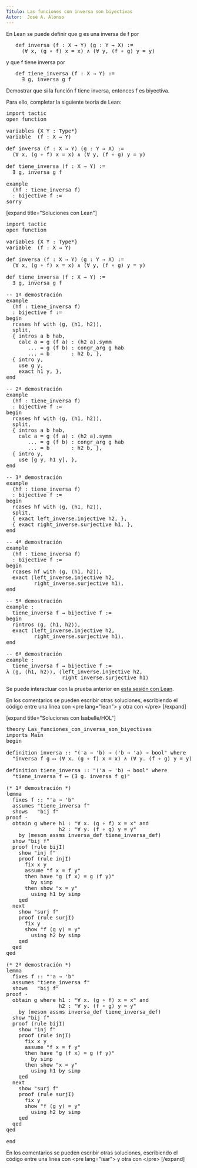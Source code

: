 ```yaml
---
Título: Las funciones con inversa son biyectivas
Autor:  José A. Alonso
---
```


En Lean se puede definir que g es una inversa de f por
<pre lang="text">
   def inversa (f : X → Y) (g : Y → X) :=
     (∀ x, (g ∘ f) x = x) ∧ (∀ y, (f ∘ g) y = y)
</pre>
y que f tiene inversa por
<pre lang="text">
   def tiene_inversa (f : X → Y) :=
     ∃ g, inversa g f
</pre>

Demostrar que si la función f tiene inversa, entonces f es biyectiva.

Para ello, completar la siguiente teoría de Lean:

<pre lang="lean">
import tactic
open function

variables {X Y : Type*}
variable  (f : X → Y)

def inversa (f : X → Y) (g : Y → X) :=
  (∀ x, (g ∘ f) x = x) ∧ (∀ y, (f ∘ g) y = y)

def tiene_inversa (f : X → Y) :=
  ∃ g, inversa g f

example
  (hf : tiene_inversa f)
  : bijective f :=
sorry
</pre>

[expand title="Soluciones con Lean"]

<pre lang="lean">
import tactic
open function

variables {X Y : Type*}
variable  (f : X → Y)

def inversa (f : X → Y) (g : Y → X) :=
  (∀ x, (g ∘ f) x = x) ∧ (∀ y, (f ∘ g) y = y)

def tiene_inversa (f : X → Y) :=
  ∃ g, inversa g f

-- 1ª demostración
example
  (hf : tiene_inversa f)
  : bijective f :=
begin
  rcases hf with ⟨g, ⟨h1, h2⟩⟩,
  split,
  { intros a b hab,
    calc a = g (f a) : (h2 a).symm
       ... = g (f b) : congr_arg g hab
       ... = b       : h2 b, },
  { intro y,
    use g y,
    exact h1 y, },
end

-- 2ª demostración
example
  (hf : tiene_inversa f)
  : bijective f :=
begin
  rcases hf with ⟨g, ⟨h1, h2⟩⟩,
  split,
  { intros a b hab,
    calc a = g (f a) : (h2 a).symm
       ... = g (f b) : congr_arg g hab
       ... = b       : h2 b, },
  { intro y,
    use [g y, h1 y], },
end

-- 3ª demostración
example
  (hf : tiene_inversa f)
  : bijective f :=
begin
  rcases hf with ⟨g, ⟨h1, h2⟩⟩,
  split,
  { exact left_inverse.injective h2, },
  { exact right_inverse.surjective h1, },
end

-- 4ª demostración
example
  (hf : tiene_inversa f)
  : bijective f :=
begin
  rcases hf with ⟨g, ⟨h1, h2⟩⟩,
  exact ⟨left_inverse.injective h2,
         right_inverse.surjective h1⟩,
end

-- 5ª demostración
example :
  tiene_inversa f → bijective f :=
begin
  rintros ⟨g, ⟨h1, h2⟩⟩,
  exact ⟨left_inverse.injective h2,
         right_inverse.surjective h1⟩,
end

-- 6ª demostración
example :
  tiene_inversa f → bijective f :=
λ ⟨g, ⟨h1, h2⟩⟩, ⟨left_inverse.injective h2,
                  right_inverse.surjective h1⟩
</pre>

Se puede interactuar con la prueba anterior en <a href="https://leanprover-community.github.io/lean-web-editor/#url=https://raw.githubusercontent.com/jaalonso/Calculemus/main/src/Las_funciones_con_inversa_son_biyectivas.lean" rel="noopener noreferrer" target="_blank">esta sesión con Lean</a>.

En los comentarios se pueden escribir otras soluciones, escribiendo el código entre una línea con &#60;pre lang=&quot;lean&quot;&#62; y otra con &#60;/pre&#62;
[/expand]

[expand title="Soluciones con Isabelle/HOL"]

<pre lang="isar">
theory Las_funciones_con_inversa_son_biyectivas
imports Main
begin

definition inversa :: "('a ⇒ 'b) ⇒ ('b ⇒ 'a) ⇒ bool" where
  "inversa f g ⟷ (∀ x. (g ∘ f) x = x) ∧ (∀ y. (f ∘ g) y = y)"

definition tiene_inversa :: "('a ⇒ 'b) ⇒ bool" where
  "tiene_inversa f ⟷ (∃ g. inversa f g)"

(* 1ª demostración *)
lemma
  fixes f :: "'a ⇒ 'b"
  assumes "tiene_inversa f"
  shows   "bij f"
proof -
  obtain g where h1 : "∀ x. (g ∘ f) x = x" and
                 h2 : "∀ y. (f ∘ g) y = y"
    by (meson assms inversa_def tiene_inversa_def)
  show "bij f"
  proof (rule bijI)
    show "inj f"
    proof (rule injI)
      fix x y
      assume "f x = f y"
      then have "g (f x) = g (f y)"
        by simp
      then show "x = y"
        using h1 by simp
    qed
  next
    show "surj f"
    proof (rule surjI)
      fix y
      show "f (g y) = y"
        using h2 by simp
    qed
  qed
qed

(* 2ª demostración *)
lemma
  fixes f :: "'a ⇒ 'b"
  assumes "tiene_inversa f"
  shows   "bij f"
proof -
  obtain g where h1 : "∀ x. (g ∘ f) x = x" and
                 h2 : "∀ y. (f ∘ g) y = y"
    by (meson assms inversa_def tiene_inversa_def)
  show "bij f"
  proof (rule bijI)
    show "inj f"
    proof (rule injI)
      fix x y
      assume "f x = f y"
      then have "g (f x) = g (f y)"
        by simp
      then show "x = y"
        using h1 by simp
    qed
  next
    show "surj f"
    proof (rule surjI)
      fix y
      show "f (g y) = y"
        using h2 by simp
    qed
  qed
qed

end
</pre>

En los comentarios se pueden escribir otras soluciones, escribiendo el código entre una línea con &#60;pre lang=&quot;isar&quot;&#62; y otra con &#60;/pre&#62;
[/expand]
